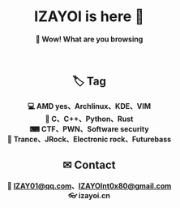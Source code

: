 <div align="center">

# IZAYOI is here 🧐

**🙈 Wow! What are you browsing**

</div>

<br/>

<div align="center">

## 🏷 Tag
**💻  AMD yes、Archlinux、KDE、VIM<br/>
🐞  C、C++、Python、Rust<br/>
⌨ CTF、PWN、Software security<br/>
🎵 Trance、JRock、Electronic rock、Futurebass<br/>**

## ✉ Contact
**📧 IZAY01@qq.com、IZAYOInt0x80@gmail.com<br/>
👓 izayoi.cn<br/>**

</div>



